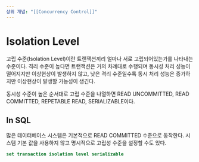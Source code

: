 ```yaml
---
상위 개념: "[[Concurrency Control]]"
---
```

# Isolation Level
고립 수준(Isolation Level)이란 트랜잭션끼리 얼마나 서로 고립되어있는가를 나타내는 수준이다. 격리 수준이 높다면 트랜잭션은 거의 차례대로 수행되며 동시성 처리 성능이 떨어지지만 이상현상이 발생하지 않고, 낮은 격리 수준일수록 동시 처리 성능은 증가하지만 이상현상이 발생할 가능성이 생긴다.

동시성 수준이 높은 순서대로 고립 수준을 나열하면 READ UNCOMMITTED, READ COMMITTED, REPETABLE READ, SERIALIZABLE이다.

## In SQL
많은 데이터베이스 시스템은 기본적으로 READ COMMITTED 수준으로 동작한다. 시스템 기본 값을 사용하지 않고 명시적으로 고립성 수준을 설정할 수도 있다.
```sql
set transaction isolation level serializable
```
